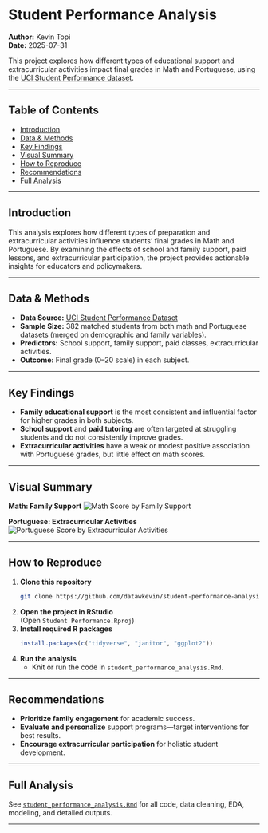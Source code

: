 # Student Performance Analysis

**Author:** Kevin Topi  
**Date:** 2025-07-31

This project explores how different types of educational support and extracurricular activities impact final grades in Math and Portuguese, using the [UCI Student Performance dataset](https://archive.ics.uci.edu/dataset/320/student+performance).

---

## Table of Contents
- [Introduction](#introduction)
- [Data & Methods](#data--methods)
- [Key Findings](#key-findings)
- [Visual Summary](#visual-summary)
- [How to Reproduce](#how-to-reproduce)
- [Recommendations](#recommendations)
- [Full Analysis](#full-analysis)

---

## Introduction

This analysis explores how different types of preparation and extracurricular activities influence students’ final grades in Math and Portuguese. By examining the effects of school and family support, paid lessons, and extracurricular participation, the project provides actionable insights for educators and policymakers.

---

## Data & Methods

- **Data Source:** [UCI Student Performance Dataset](https://archive.ics.uci.edu/dataset/320/student+performance)
- **Sample Size:** 382 matched students from both math and Portuguese datasets (merged on demographic and family variables).
- **Predictors:** School support, family support, paid classes, extracurricular activities.
- **Outcome:** Final grade (0–20 scale) in each subject.

---

## Key Findings

- **Family educational support** is the most consistent and influential factor for higher grades in both subjects.
- **School support** and **paid tutoring** are often targeted at struggling students and do not consistently improve grades.
- **Extracurricular activities** have a weak or modest positive association with Portuguese grades, but little effect on math scores.

---

## Visual Summary

**Math: Family Support**
![Math Score by Family Support](figures/math_family_support.png)

**Portuguese: Extracurricular Activities**
![Portuguese Score by Extracurricular Activities](figures/portuguese_activities.png)

---

## How to Reproduce

1. **Clone this repository**
    ```sh
    git clone https://github.com/datawkevin/student-performance-analysis.git
    ```
2. **Open the project in RStudio**  
   (Open `Student Performance.Rproj`)
3. **Install required R packages**
    ```r
    install.packages(c("tidyverse", "janitor", "ggplot2"))
    ```
4. **Run the analysis**
   - Knit or run the code in `student_performance_analysis.Rmd`.

---

## Recommendations

- **Prioritize family engagement** for academic success.
- **Evaluate and personalize** support programs—target interventions for best results.
- **Encourage extracurricular participation** for holistic student development.

---

## Full Analysis

See [`student_performance_analysis.Rmd`](student_performance_analysis.Rmd) for all code, data cleaning, EDA, modeling, and detailed outputs.

---
